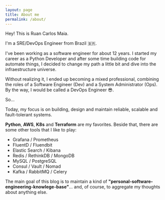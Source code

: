 ```yaml
---
layout: page
title: About me
permalink: /about/
---
```


Hey! This is Ruan Carlos Maia. 

I'm a SRE/DevOps Engineer from Brazil <span>&#x1f1e7;&#x1f1f7;</span>. 

I've been working as a software engineer for about 12 years. I started my career as a Python Developer and after some time building code for automate things, I decided to change my path a little bit and dive into the infraestructure universe. 

Without realizing it, I ended up becoming a mixed professional, combining the roles of a Software Engineer (Dev) and a System Administrator (Ops). By the way, I would be called a DevOps Engineer 😎.

So...

Today, my focus is on building, design and maintain reliable, scalable and fault-tolerant systems.

**Python**, **AWS**, **K8s** and **Terraform** are my favorites. Beside that, there are some other tools that I like to play:

- Grafana / Prometheus
- FluentD / Fluendbit
- Elastic Search / Kibana
- Redis / RethinkDB / MongoDB
- MySQL / PostgreSQL
- Consul / Vault / Nomad
- Kafka / RabbitMQ / Celery

The main goal of this blog is to maintain a kind of **"personal-software-engineering-knowlege-base"**... and, of course, to aggregate my thoughts about anything else.

<!-- [Reverie](https://github.com/amitmerchant1990/reverie) is a Jekyll theme which is simple and opinionated. It's actually a fork of [jekyll-now](https://github.com/barryclark/jekyll-now) with some additional features and personal touches which I've implemented to suit my needs for [my blog](https://www.amitmerchant.com).

This is a plug-and-play Jekyll theme which you can use on GitHub Pages without even setting up a local environment.

## Features

- Command-line free fork-first workflow, using GitHub.com to create, customize and post to your blog
- Fully responsive and mobile optimized base theme
- Sass/Coffeescript support using Jekyll 2.0
- Free hosting on your GitHub Pages user site
- All the SEO goodies comes in-built
- Markdown blogging
- Syntax highlighting using Pygments
    - [Dracula syntax theme](https://draculatheme.com/) included
- Disqus commenting
- Google Analytics integration
- Fuzzy search across blog posts
- Pagination of posts works out-of-the-box.
- Categorize posts out-of-the box
- RSS Feed
- In-built sitemap

Learn more about it [here](https://github.com/amitmerchant1990/reverie) on how to get started. -->
